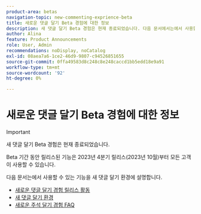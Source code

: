 ```yaml
---
product-area: betas
navigation-topic: new-commenting-exprience-beta
title: 새로운 댓글 달기 Beta 경험에 대한 정보
description: 새 댓글 달기 Beta 경험은 현재 종료되었습니다. 다음 문서에서는에서 사용할 수 있는 기능을 새로운 댓글 달기 환경으로 문서화합니다.
author: Alina
feature: Product Announcements
role: User, Admin
recommendations: noDisplay, noCatalog
exl-id: 08aea7a6-1ce2-46d9-9807-c94526851655
source-git-commit: 0ffa49583d8c248c8e248caccd1bb5edd18e9a91
workflow-type: tm+mt
source-wordcount: '92'
ht-degree: 0%

---
```


# 새로운 댓글 달기 Beta 경험에 대한 정보

>[!IMPORTANT]
>
>새 댓글 달기 Beta 경험은 현재 종료되었습니다.
>
>Beta 기간 동안 릴리스된 기능은 2023년 4분기 릴리스(2023년 10월)부터 모든 고객이 사용할 수 있습니다.


다음 문서는에서 사용할 수 있는 기능을 새 댓글 달기 환경에 설명합니다.

* [새로운 댓글 달기 경험 릴리스 활동](../new-commenting-experience-beta/new-commenting-beta-experience-release-activity.md)
* [새 댓글 달기 환경](../new-commenting-experience-beta/unified-commenting-experience.md)
* [새로운 주석 달기 경험 FAQ](../new-commenting-experience-beta/new-commenting-faq.md)
